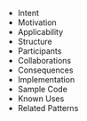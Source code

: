 - Intent
- Motivation
- Applicability
- Structure
- Participants
- Collaborations
- Consequences
- Implementation
- Sample Code
- Known Uses
- Related Patterns